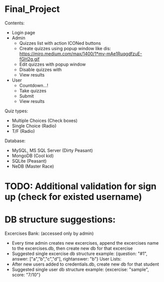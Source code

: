 # Final_Project
 Contents:
  - Login page
  - Admin
    - Quizzes list with action ICONed buttons
    - Create quizzes using popup window like dis: https://miro.medium.com/max/1400/1*mv-mAe1RuqgdfzuE-fGH2g.gif
    - Edit quizzes with popup window
    - Disable quizzes with
    - View results
  - User
    - Countdown...!
    - Take quizzes
    - Submit
    - View results

Quiz types:
  - Multiple Choices (Check boxes)
  - Single Choice (Radio)
  - T/F (Radio)

Database:
  - MySQL, MS SQL Server (Dirty Peasant)
  - MongoDB (Cool kid)
  - SQLite (Peasant)
  - NeDB (Master Race)

# TODO: Additional validation for sign up (check for existed username)

# DB structure suggestions:
Excercises Bank: (accessed only by admin)
  - Every time admin creates new excercises, append the excercises name to the excercises.db, then create new db for that excercise
  - Suggested single excercise db structure example: {question: "#1", answer: ["a","b","c","d"], rightanswer: "b"}
User Lists:
  - After new users added to credentials.db, create new db for that student
  - Suggested single user db structure example: {excercise: "sample", score: "7/10"}